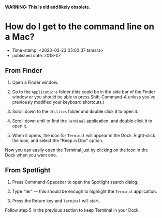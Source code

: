**WARNING: This is old and likely obsolete.**

How do I get to the command line on a Mac?
==========================================

-   Time-stamp: \<2020-03-23 05:00:37 tamara\>
-   published date: 2018-07

From Finder
-----------

1.  Open a Finder window.

2.  Go to the `Applications` folder (this could be in the side bar of the Finder window or you should be able to press Shift-Command-A unless you\'ve previously modified your keyboard shortcuts.)

3.  Scroll down to the `Utilites` folder and double click it to open it.

4.  Scroll down until to find the `Terminal` application, and double click it to open it.

5.  When it opens, the icon for `Terminal` will appear in the Dock. Right-click the icon, and select the \"Keep in Doc\" option.

Now you can easily open the Terminal just by clicking on the icon in the Dock when you want one.

From Spotlight
--------------

1.  Press Command-Spacebar to open the Spotlight search dialog.

2.  Type \"ter\" -- this should be enough to highlight the `Terminal` application.

3.  Press the Return key and `Terminal` will start.

Follow step 5 in the previous section to keep Terminal in your Dock.
